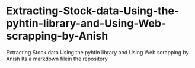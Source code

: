 # Extracting-Stock-data-Using-the-pyhtin-library-and-Using-Web-scrapping-by-Anish
Extracting Stock data Using the pyhtin library and Using Web scrapping by Anish
Its a markdown filein the repository  
